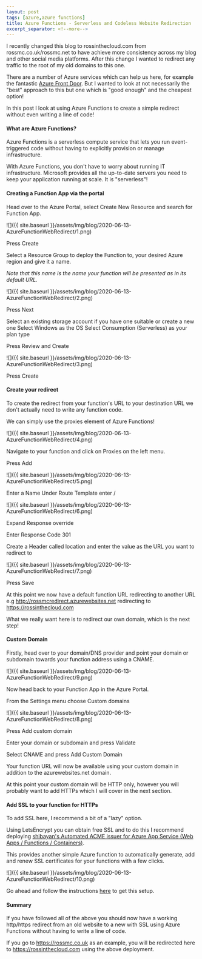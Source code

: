 ```yaml
---
layout: post
tags: [azure,azure functions]
title: Azure Functions - Serverless and Codeless Website Redirection 
excerpt_separator: <!--more-->
---
```

I recently changed this blog to rossinthecloud.com from rossmc.co.uk/rossmc.net to have achieve more consistency across my blog and other social media platforms. After this change I wanted to redirect any traffic to the root of my old domains to this one.

There are a number of Azure services which can help us here, for example the fantastic <a href="https://docs.microsoft.com/en-us/azure/frontdoor/front-door-overview" target="_blank">Azure Front Door</a>. But I wanted to look at not necessarily the "best" approach to this but one which is "good enough" and the cheapest option!

In this post I look at using Azure Functions to create a simple redirect without even writing a line of code!

<!--more-->

#### What are Azure Functions?

Azure Functions is a serverless compute service that lets you run event-triggered code without having to explicitly provision or manage infrastructure.

With Azure Functions, you don't have to worry about running IT infrastructure. Microsoft provides all the up-to-date servers you need to keep your application running at scale. It is "serverless"!

#### Creating a Function App via the portal

Head over to the Azure Portal, select Create New Resource and search for Function App.

![]({{ site.baseurl }}/assets/img/blog/2020-06-13-AzureFunctionWebRedirect/1.png)

Press Create

Select a Resource Group to deploy the Function to, your desired Azure region and give it a name. 

*Note that this name is the name your function will be presented as in its default URL.*

![]({{ site.baseurl }}/assets/img/blog/2020-06-13-AzureFunctionWebRedirect/2.png)

Press Next

Select an existing storage account if you have one suitable or create a new one
Select Windows as the OS
Select Consumption (Serverless) as your plan type

Press Review and Create

![]({{ site.baseurl }}/assets/img/blog/2020-06-13-AzureFunctionWebRedirect/3.png)

Press Create

#### Create your redirect

To create the redirect from your function's URL to your destination URL we don't actually need to write any function code. 

We can simply use the proxies element of Azure Functions!

![]({{ site.baseurl }}/assets/img/blog/2020-06-13-AzureFunctionWebRedirect/4.png)

Navigate to your function and click on Proxies on the left menu.

Press Add

![]({{ site.baseurl }}/assets/img/blog/2020-06-13-AzureFunctionWebRedirect/5.png)

Enter a Name 
Under Route Template enter /

![]({{ site.baseurl }}/assets/img/blog/2020-06-13-AzureFunctionWebRedirect/6.png)

Expand Response override

Enter Response Code 301

Create a Header called location and enter the value as the URL you want to redirect to

![]({{ site.baseurl }}/assets/img/blog/2020-06-13-AzureFunctionWebRedirect/7.png)

Press Save

At this point we now have a default function URL redirecting to another URL e.g http://rossmcredirect.azurewebsites.net redirecting to https://rossinthecloud.com

What we really want here is to redirect our own domain, which is the next step!

#### Custom Domain

Firstly, head over to your domain/DNS provider and point your domain or subdomain towards your function address using a CNAME.

![]({{ site.baseurl }}/assets/img/blog/2020-06-13-AzureFunctionWebRedirect/9.png)

Now head back to your Function App in the Azure Portal.

From the Settings menu choose Custom domains

![]({{ site.baseurl }}/assets/img/blog/2020-06-13-AzureFunctionWebRedirect/8.png)

Press Add custom domain

Enter your domain or subdomain and press Validate

Select CNAME and press Add Custom Domain

Your function URL will now be available using your custom domain in addition to the azurewebsites.net domain.

At this point your custom domain will be HTTP only, however you will probably want to add HTTPs which I will cover in the next section.

#### Add SSL to your function for HTTPs

To add SSL here, I recommend a bit of a "lazy" option. 

Using LetsEncrypt you can obtain free SSL and to do this I recommend deploying <a href="https://github.com/shibayan/appservice-acmebot" target="_blank">shibayan's Automated ACME issuer for Azure App Service (Web Apps / Functions / Containers)</a>. 

This provides another simple Azure function to automatically generate, add and renew SSL certificates for your functions with a few clicks. 

![]({{ site.baseurl }}/assets/img/blog/2020-06-13-AzureFunctionWebRedirect/10.png)

Go ahead and follow the instructions <a href="https://github.com/shibayan/appservice-acmebot#getting-started" target="_blank">here</a> to get this setup.

#### Summary

If you have followed all of the above you should now have a working http/https redirect from an old website to a new with SSL using Azure Functions without having to write a line of code.

If you go to https://rossmc.co.uk as an example, you will be redirected here to https://rossinthecloud.com using the above deployment.


